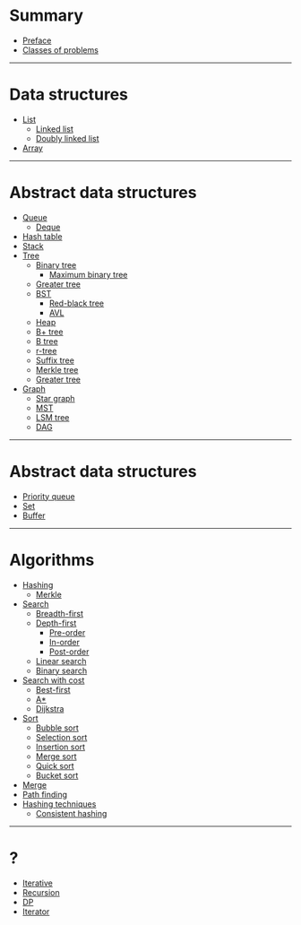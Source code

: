# Summary

- [Preface](./preface.md)
- [Classes of problems](./classes-of-problems.md)
 
---

# Data structures

- [List](./data-structures/list.md)
    - [Linked list](./data-structures/linked-list.md)
    - [Doubly linked list](./data-structures/doubly-linked-list.md)
- [Array](./data-structures/array.md)

---

# Abstract data structures

- [Queue](./data-structures/queue.md)
    - [Deque](./data-structures/deque.md)
- [Hash table](./data-structures/hash-map.md)
- [Stack](./data-structures/stack.md)
- [Tree](./data-structures/tree.md)
    - [Binary tree](./data-structures/binary-tree.md)
      - [Maximum binary tree](./data-structures/maximum-binary-tree.md)
    - [Greater tree]()
    - [BST](./data-structures/bst.md)
        - [Red-black tree]()
        - [AVL](./data-structures/avl-tree.md)
    - [Heap](./data-structures/heap.md)
    - [B+ tree](./data-structures/b+-tree.md)
    - [B tree]()
    - [r-tree]()
    - [Suffix tree]()
    - [Merkle tree]()
    - [Greater tree]()
- [Graph](./data-structures/graph.md)
    - [Star graph](./star-graph.md)
    - [MST](./data-structures/mst.md)
    - [LSM tree]()
    - [DAG]()

---

# Abstract data structures

- [Priority queue](./data-structures/priority-queue.md)
- [Set](./data-structures/set.md)
- [Buffer]()

---

# Algorithms

- [Hashing]()
  - [Merkle]()
- [Search](./algorithms/search/index.md)
    - [Breadth-first](./algorithms/search/breadth-first.md)
    - [Depth-first](./algorithms/search/depth-first/index.md)
        - [Pre-order](./algorithms/search/depth-first/pre-order.md)
        - [In-order](./algorithms/search/depth-first/in-order.md)
        - [Post-order](./algorithms/search/depth-first/post-order.md)
    - [Linear search]()
    - [Binary search]()
- [Search with cost]()
    - [Best-first]()
    - [A*]()
    - [Dijkstra](./algorithms/search/dijkstra.md)
- [Sort]()
    - [Bubble sort](./algorithms/sort/bubble-sort.md)
    - [Selection sort]()
    - [Insertion sort]()
    - [Merge sort](./algorithms/sort/merge-sort.md)
    - [Quick sort](./algorithms/sort/quick-sort.md)
    - [Bucket sort]()
- [Merge]()
- [Path finding](./algorithms/path-finding/index.md)
- [Hashing techniques]()
  - [Consistent hashing](./algorithms/hashing/consistent-hashing.md)

---

# ?

- [Iterative]()
- [Recursion](./something/recursion.md)
- [DP]()
- [Iterator]()
